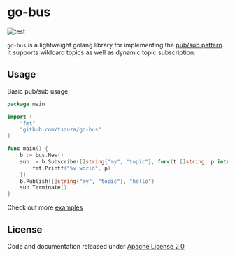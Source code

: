 # go-bus

![test](https://github.com/tsouza/go-bus/actions/workflows/test.yml/badge.svg)

`go-bus` is a lightweight golang library for implementing the [pub/sub pattern](https://en.wikipedia.org/wiki/Publish%E2%80%93subscribe_pattern). It supports wildcard topics as well as dynamic topic subscription.

## Usage

Basic pub/sub usage:

```go
package main

import (
	"fmt"
	"github.com/tsouza/go-bus"
)

func main() {
	b := bus.New()
	sub := b.Subscribe([]string{"my", "topic"}, func(t []string, p interface{}) {
		fmt.Printf("%v world", p)
	})
	b.Publish([]string{"my", "topic"}, "hello")
	sub.Terminate()
}
```

Check out more [examples](examples)

## License

Code and documentation released under [Apache License 2.0](LICENSE)